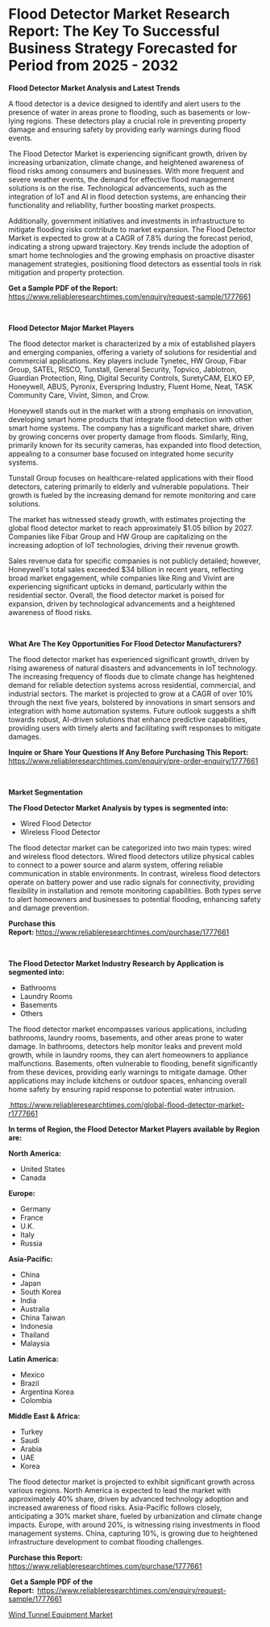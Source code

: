 <p><h1>Flood Detector Market Research Report: The Key To Successful Business Strategy Forecasted for Period from 2025 - 2032</h1></p><p><strong>Flood Detector Market Analysis and Latest Trends</strong></p>
<p><p>A flood detector is a device designed to identify and alert users to the presence of water in areas prone to flooding, such as basements or low-lying regions. These detectors play a crucial role in preventing property damage and ensuring safety by providing early warnings during flood events. </p><p>The Flood Detector Market is experiencing significant growth, driven by increasing urbanization, climate change, and heightened awareness of flood risks among consumers and businesses. With more frequent and severe weather events, the demand for effective flood management solutions is on the rise. Technological advancements, such as the integration of IoT and AI in flood detection systems, are enhancing their functionality and reliability, further boosting market prospects.</p><p>Additionally, government initiatives and investments in infrastructure to mitigate flooding risks contribute to market expansion. The Flood Detector Market is expected to grow at a CAGR of 7.8% during the forecast period, indicating a strong upward trajectory. Key trends include the adoption of smart home technologies and the growing emphasis on proactive disaster management strategies, positioning flood detectors as essential tools in risk mitigation and property protection.</p></p>
<p><strong>Get a Sample PDF of the Report:&nbsp;</strong> <a href="https://www.reliableresearchtimes.com/enquiry/request-sample/1777661?utm_campaign=2240&utm_medium=2&utm_source=Github&utm_content=ia&utm_term=18022025&utm_id=flood-detector">https://www.reliableresearchtimes.com/enquiry/request-sample/1777661</a></p>
<p>&nbsp;</p>
<p><strong>Flood Detector Major Market Players</strong></p>
<p><p>The flood detector market is characterized by a mix of established players and emerging companies, offering a variety of solutions for residential and commercial applications. Key players include Tynetec, HW Group, Fibar Group, SATEL, RISCO, Tunstall, General Security, Topvico, Jablotron, Guardian Protection, Ring, Digital Security Controls, SuretyCAM, ELKO EP, Honeywell, ABUS, Pyronix, Everspring Industry, Fluent Home, Neat, TASK Community Care, Vivint, Simon, and Crow.</p><p>Honeywell stands out in the market with a strong emphasis on innovation, developing smart home products that integrate flood detection with other smart home systems. The company has a significant market share, driven by growing concerns over property damage from floods. Similarly, Ring, primarily known for its security cameras, has expanded into flood detection, appealing to a consumer base focused on integrated home security systems.</p><p>Tunstall Group focuses on healthcare-related applications with their flood detectors, catering primarily to elderly and vulnerable populations. Their growth is fueled by the increasing demand for remote monitoring and care solutions.</p><p>The market has witnessed steady growth, with estimates projecting the global flood detector market to reach approximately $1.05 billion by 2027. Companies like Fibar Group and HW Group are capitalizing on the increasing adoption of IoT technologies, driving their revenue growth.</p><p>Sales revenue data for specific companies is not publicly detailed; however, Honeywell's total sales exceeded $34 billion in recent years, reflecting broad market engagement, while companies like Ring and Vivint are experiencing significant upticks in demand, particularly within the residential sector. Overall, the flood detector market is poised for expansion, driven by technological advancements and a heightened awareness of flood risks.</p></p>
<p>&nbsp;</p>
<p><strong>What Are The Key Opportunities For Flood Detector Manufacturers?</strong></p>
<p><p>The flood detector market has experienced significant growth, driven by rising awareness of natural disasters and advancements in IoT technology. The increasing frequency of floods due to climate change has heightened demand for reliable detection systems across residential, commercial, and industrial sectors. The market is projected to grow at a CAGR of over 10% through the next five years, bolstered by innovations in smart sensors and integration with home automation systems. Future outlook suggests a shift towards robust, AI-driven solutions that enhance predictive capabilities, providing users with timely alerts and facilitating swift responses to mitigate damages.</p></p>
<p><strong>Inquire or Share Your Questions If Any Before Purchasing This Report:</strong> <a href="https://www.reliableresearchtimes.com/enquiry/pre-order-enquiry/1777661?utm_campaign=2240&utm_medium=2&utm_source=Github&utm_content=ia&utm_term=18022025&utm_id=flood-detector">https://www.reliableresearchtimes.com/enquiry/pre-order-enquiry/1777661</a></p>
<p>&nbsp;</p>
<p><strong>Market Segmentation</strong></p>
<p><strong>The Flood Detector Market Analysis by types is segmented into:</strong></p>
<p><ul><li>Wired Flood Detector</li><li>Wireless Flood Detector</li></ul></p>
<p><p>The flood detector market can be categorized into two main types: wired and wireless flood detectors. Wired flood detectors utilize physical cables to connect to a power source and alarm system, offering reliable communication in stable environments. In contrast, wireless flood detectors operate on battery power and use radio signals for connectivity, providing flexibility in installation and remote monitoring capabilities. Both types serve to alert homeowners and businesses to potential flooding, enhancing safety and damage prevention.</p></p>
<p><strong>Purchase this Report:&nbsp;</strong><a href="https://www.reliableresearchtimes.com/purchase/1777661?utm_campaign=2240&utm_medium=2&utm_source=Github&utm_content=ia&utm_term=18022025&utm_id=flood-detector">https://www.reliableresearchtimes.com/purchase/1777661</a></p>
<p>&nbsp;</p>
<p><strong>The Flood Detector Market Industry Research by Application is segmented into:</strong></p>
<p><ul><li>Bathrooms</li><li>Laundry Rooms</li><li>Basements</li><li>Others</li></ul></p>
<p><p>The flood detector market encompasses various applications, including bathrooms, laundry rooms, basements, and other areas prone to water damage. In bathrooms, detectors help monitor leaks and prevent mold growth, while in laundry rooms, they can alert homeowners to appliance malfunctions. Basements, often vulnerable to flooding, benefit significantly from these devices, providing early warnings to mitigate damage. Other applications may include kitchens or outdoor spaces, enhancing overall home safety by ensuring rapid response to potential water intrusion.</p></p>
<p><a href="https://www.reliableresearchtimes.com/global-flood-detector-market-r1777661?utm_campaign=2240&utm_medium=2&utm_source=Github&utm_content=ia&utm_term=18022025&utm_id=flood-detector">&nbsp;https://www.reliableresearchtimes.com/global-flood-detector-market-r1777661</a></p>
<p><strong>In terms of Region, the Flood Detector Market Players available by Region are:</strong></p>
<p>
    <p> <strong> North America: </strong>
        <ul>
            <li>United States</li>
            <li>Canada</li>
        </ul>
        </p> 
    <p> <strong> Europe: </strong>
        <ul>
            <li>Germany</li>
            <li>France</li>
            <li>U.K.</li>
            <li>Italy</li>
            <li>Russia</li>
        </ul>
        </p> 
    <p> <strong> Asia-Pacific: </strong>
        <ul>
            <li>China</li>
            <li>Japan</li>
            <li>South Korea</li>
            <li>India</li>
            <li>Australia</li>
            <li>China Taiwan</li>
            <li>Indonesia</li>
            <li>Thailand</li>
            <li>Malaysia</li>
        </ul>
        </p> 
    <p> <strong> Latin America: </strong>
        <ul>
            <li>Mexico</li>
            <li>Brazil</li>
            <li>Argentina Korea</li>
            <li>Colombia</li>
        </ul>
        </p> 
    <p> <strong> Middle East & Africa: </strong>
        <ul>
            <li>Turkey</li>
            <li>Saudi</li>
            <li>Arabia</li>
            <li>UAE</li>
            <li>Korea</li>
        </ul>
    </p>
    </p>
<p><p>The flood detector market is projected to exhibit significant growth across various regions. North America is expected to lead the market with approximately 40% share, driven by advanced technology adoption and increased awareness of flood risks. Asia-Pacific follows closely, anticipating a 30% market share, fueled by urbanization and climate change impacts. Europe, with around 20%, is witnessing rising investments in flood management systems. China, capturing 10%, is growing due to heightened infrastructure development to combat flooding challenges.</p></p>
<p><strong>Purchase this Report: </strong><a href="https://www.reliableresearchtimes.com/purchase/1777661?utm_campaign=2240&utm_medium=2&utm_source=Github&utm_content=ia&utm_term=18022025&utm_id=flood-detector">https://www.reliableresearchtimes.com/purchase/1777661</a></p>
<p>&nbsp;<strong>Get a Sample PDF of the Report:&nbsp;&nbsp;</strong><a href="https://www.reliableresearchtimes.com/enquiry/request-sample/1777661?utm_campaign=2240&utm_medium=2&utm_source=Github&utm_content=ia&utm_term=18022025&utm_id=flood-detector">https://www.reliableresearchtimes.com/enquiry/request-sample/1777661</a></p>
<p><strong></strong></p>
<p><p><a href="https://github.com/stillsfloria19981/Market-Research-Report-List-1/blob/main/wind-tunnel-equipment-market.md?utm_campaign=2240&utm_medium=2&utm_source=Github&utm_content=ia&utm_term=18022025&utm_id=flood-detector">Wind Tunnel Equipment Market</a></p></p>